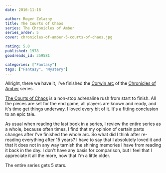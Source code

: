 ```yaml
---
date: 2016-11-18

author: Roger Zelazny
title: The Courts of Chaos
series: The Chronicles of Amber
series_order: 5
cover: chronicles-of-amber-5-courts-of-chaos.jpg

rating: 5.0
published: 1978
goodreads_id: 359581

categories: ["Fantasy"]
tags: ["Fantasy", "Mystery"]
---
```


Allright, there we have it, I've finished the [Corwin arc](https://www.goodreads.com/series/49385) of the [Chronicles of Amber](../_series/chronicles-of-amber.md) series.

[The Courts of Chaos]() is a non-stop adrenaline rush from start to finish. All the pieces are set for the end game, all players are known and ready, and it's time get things underway. I loved every bit of it. It's a fitting conclusion to an epic tale.

As usual when reading the last book in a series, I review the entire series as a whole, because often times, I find that my opinion of certain parts changes after I've finished the whole arc. So what did I think after re-reading everything after 15 years? I have to say that I absolutely loved it and that it does not in any way tarnish the shining memories I have from reading it back in the day. I don't have any basis for comparison, but I feel that I appreciate it all the more, now that I'm a little older.

The entire series gets 5 stars.
